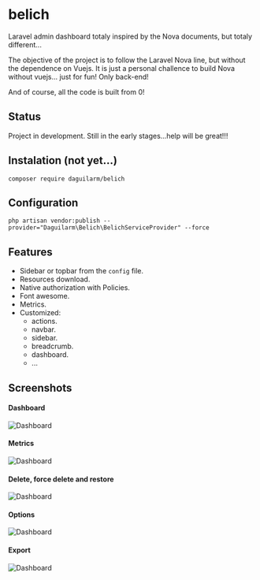 # belich
Laravel admin dashboard totaly inspired by the Nova documents, but totaly different...

The objective of the project is to follow the Laravel Nova line, but without the dependence on Vuejs. It is just a personal challence to build Nova without vuejs... just for fun! Only back-end!

And of course, all the code is built from 0!

## Status 

Project in development. Still in the early stages...help will be great!!!

## Instalation (not yet...)

`composer require daguilarm/belich`

## Configuration 

`php artisan vendor:publish --provider="Daguilarm\Belich\BelichServiceProvider" --force`

## Features 

- Sidebar or topbar from the `config` file.
- Resources download.
- Native authorization with Policies.
- Font awesome.
- Metrics.
- Customized:
    + actions.
    + navbar.
    + sidebar.
    + breadcrumb.
    + dashboard.
    + ...

## Screenshots

#### Dashboard
![Dashboard](https://raw.githubusercontent.com/daguilarm/belich/master/documents/images/buttons.png?raw=true)

#### Metrics
![Dashboard](https://raw.githubusercontent.com/daguilarm/belich/master/documents/images/stats.png?raw=true)

#### Delete, force delete and restore
![Dashboard](https://raw.githubusercontent.com/daguilarm/belich/master/documents/images/deleted.png?raw=true)

#### Options
![Dashboard](https://raw.githubusercontent.com/daguilarm/belich/master/documents/images/small/buttons-small-1.png?raw=true)

#### Export
![Dashboard](https://raw.githubusercontent.com/daguilarm/belich/master/documents/images/small/buttons-small-2.png?raw=true)
